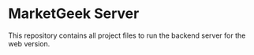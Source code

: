 # MarketGeek Server
This repository contains all project files to run the backend server for the web version.
